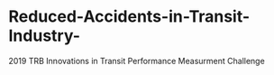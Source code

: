 # Reduced-Accidents-in-Transit-Industry-
2019 TRB Innovations in Transit Performance Measurment Challenge 
